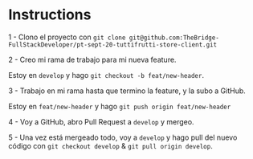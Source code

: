 # Instructions

1 - Clono el proyecto con `git clone git@github.com:TheBridge-FullStackDeveloper/pt-sept-20-tuttifrutti-store-client.git`

2 - Creo mi rama de trabajo para mi nueva feature.

Estoy en `develop` y hago `git checkout -b feat/new-header`.

3 - Trabajo en mi rama hasta que termino la feature, y la subo a GitHub.

Estoy en `feat/new-header` y hago `git push origin feat/new-header`

4 - Voy a GitHub, abro Pull Request a `develop` y mergeo.

5 - Una vez está mergeado todo, voy a `develop` y hago pull del nuevo código con `git checkout develop` & `git pull origin develop`.

